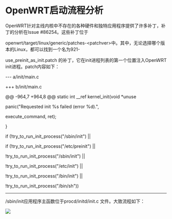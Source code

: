 # OpenWRT启动流程分析

OpenWRT针对主线内核中不存在的各种硬件和独特应用程序提供了许多补丁，补丁的分析在Issue \#86254。这些补丁位于

openwrt/target/linux/generic/patches-&lt;patchver&gt;中。其中，无论选择哪个版本的Linux，都可以找到一个名为921-

use\_preinit\_as\_init.patch 的补丁，它在init进程列表的第一个位置注入OpenWRT init进程。patch内容如下：

--- a/init/main.c

+++ b/init/main.c

@@ -964,7 +964,8 @@ static int \_\_ref kernel\_init\(void \*unuse

panic\("Requested init %s failed \(error %d\).",

execute\_command, ret\);

}

if \(!try\_to\_run\_init\_process\("/sbin/init"\) \|\|

if \(!try\_to\_run\_init\_process\("/etc/preinit"\) \|\|

!try\_to\_run\_init\_process\("/sbin/init"\) \|\|

!try\_to\_run\_init\_process\("/etc/init"\) \|\|

!try\_to\_run\_init\_process\("/bin/init"\) \|\|

!try\_to\_run\_init\_process\("/bin/sh"\)\)

---

/sbin/init应用程序主函数位于procd/initd/init.c 文件。大致流程如下：

![](https://13421398942.gitbooks.io/gx8010_openwrt/content/assets/openwrt_sbin_init.png)

